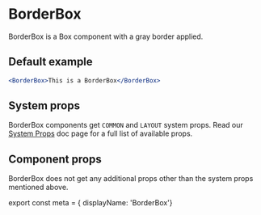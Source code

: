 # BorderBox

BorderBox is a Box component with a gray border applied.

## Default example

```.jsx
<BorderBox>This is a BorderBox</BorderBox>
```

## System props

BorderBox components get `COMMON` and `LAYOUT` system props. Read our [System Props](/system-props) doc page for a full list of available props.

## Component props

BorderBox does not get any additional props other than the system props mentioned above.

export const meta = { displayName: 'BorderBox'}
